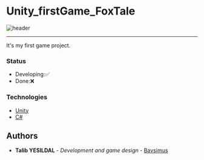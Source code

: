 # Unity_firstGame_FoxTale
![header](https://capsule-render.vercel.app/api?type=waving&color=0:4a4e69,100:8d99ae&text=Unity_firstGame_FoxTale%20%F0%9F%91%8B&animation=scaleIn&height=200&&fontSize=24&fontAlignY=40&fontAlign=50&fontColor=FFFFFF)
<hr>
It's my first game project.

### Status
- Developing:✅
- Done:❌

### Technologies
 
- [Unity](https://unity.com/)
- [C#](https://learn.microsoft.com/en-us/dotnet/csharp/)

## Authors

  - **Talib YESILDAL** - *Development and game design* -
    [Bavsimus](https://github.com/Bavsimus)
